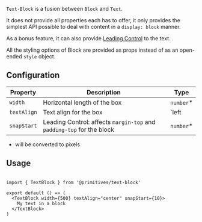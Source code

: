 `Text-Block` is a fusion between `Block` and `Text`.

It does not provide all properties each has to offer, it only provides the simplest API possible to deal with content in a `display: block` manner.

As a bonus feature, it can also provide [Leading Control](https://github.com/w3c/csswg-drafts/issues/3240) to the text.

All the styling options of Block are provided as props instead of as an open-ended `style` object.

## Configuration

| Property    | Description                                                           | Type                    |
| ----------- | --------------------------------------------------------------------- | ----------------------- |
| `width`     | Horizontal length of the box                                          | `number`\*              |
| `textAlign` | Text align for the box                                                | `left | center | right` |
| `snapStart` | Leading Control: affects `margin-top` and `padding-top` for the block | `number`\*              |

* will be converted to pixels

## Usage

```tsx

import { TextBlock } from '@primitives/text-block'

export default () => (
  <TextBlock width={500} textAlign="center" snapStart={10}>
    My text in a block
  </TextBlock>
)

```
